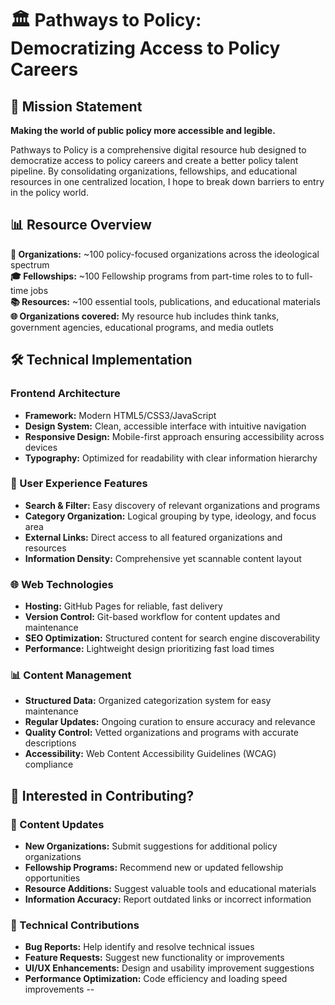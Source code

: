 # 🏛️ Pathways to Policy: Democratizing Access to Policy Careers

## 🎯 Mission Statement

**Making the world of public policy more accessible and legible.**

Pathways to Policy is a comprehensive digital resource hub designed to democratize access to policy careers and create a better policy talent pipeline. By consolidating organizations, fellowships, and educational resources in one centralized location, I hope to break down barriers to entry in the policy world.

## 📊 Resource Overview

**🏢 Organizations:** ~100 policy-focused organizations across the ideological spectrum  
**🎓 Fellowships:** ~100 Fellowship programs from part-time roles to to full-time jobs  
**📚 Resources:** ~100 essential tools, publications, and educational materials  
**🌐 Organizations covered:** My resource hub includes think tanks, government agencies, educational programs, and media outlets

## 🛠️ Technical Implementation

### Frontend Architecture
- **Framework:** Modern HTML5/CSS3/JavaScript
- **Design System:** Clean, accessible interface with intuitive navigation
- **Responsive Design:** Mobile-first approach ensuring accessibility across devices
- **Typography:** Optimized for readability with clear information hierarchy

### 📱 User Experience Features
- **Search & Filter:** Easy discovery of relevant organizations and programs
- **Category Organization:** Logical grouping by type, ideology, and focus area
- **External Links:** Direct access to all featured organizations and resources
- **Information Density:** Comprehensive yet scannable content layout

### 🌐 Web Technologies
- **Hosting:** GitHub Pages for reliable, fast delivery
- **Version Control:** Git-based workflow for content updates and maintenance
- **SEO Optimization:** Structured content for search engine discoverability
- **Performance:** Lightweight design prioritizing fast load times

### 📊 Content Management
- **Structured Data:** Organized categorization system for easy maintenance
- **Regular Updates:** Ongoing curation to ensure accuracy and relevance
- **Quality Control:** Vetted organizations and programs with accurate descriptions
- **Accessibility:** Web Content Accessibility Guidelines (WCAG) compliance

## 🤝 Interested in Contributing?

### 📝 Content Updates
- **New Organizations:** Submit suggestions for additional policy organizations
- **Fellowship Programs:** Recommend new or updated fellowship opportunities
- **Resource Additions:** Suggest valuable tools and educational materials
- **Information Accuracy:** Report outdated links or incorrect information

### 🔧 Technical Contributions
- **Bug Reports:** Help identify and resolve technical issues
- **Feature Requests:** Suggest new functionality or improvements
- **UI/UX Enhancements:** Design and usability improvement suggestions
- **Performance Optimization:** Code efficiency and loading speed improvements
--
